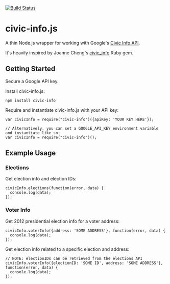 [![Build Status](https://secure.travis-ci.org/mdb/civic-info.js.png)](http://travis-ci.org/mdb/civic-info.js)

# civic-info.js

A thin Node.js wrapper for working with Google's [Civic Info API](https://developers.google.com/civic-information).

It's heavily inspired by Joanne Cheng's [civic_info](https://github.com/joannecheng/civic_info) Ruby gem.

## Getting Started

Secure a Google API key.

Install civic-info.js:
    
    npm install civic-info

Require and instantiate civic-info.js with your API key:

    var civicInfo = require("civic-info")({apiKey: 'YOUR KEY HERE'});

    // Alternatively, you can set a GOOGLE_API_KEY environment variable and instantiate like so:
    var civicInfo = require("civic-info")();

## Example Usage

### Elections

Get election info and election IDs:

    civicInfo.elections(function(error, data) {
      console.log(data);
    });

### Voter Info

Get 2012 presidential election info for a voter address:

    civicInfo.voterInfo({address: 'SOME ADDRESS'}, function(error, data) {
      console.log(data);
    });

Get election info related to a specific election and address:

    // NOTE: electionIDs can be retrieved from the elections API
    civicInfo.voterInfo({electionID: 'SOME ID', address: 'SOME ADDRESS'}, function(error, data) {
      console.log(data);
    });
